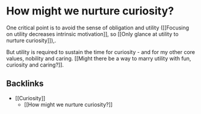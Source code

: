 # How might we nurture curiosity?
One critical point is to avoid the sense of obligation and utility ([[Focusing on utility decreases intrinsic motivation]], so [[Only glance at utility to nurture curiosity]]),.

But utility is required to sustain the time for curiosity - and for my other core values, nobility and caring. [[Might there be a way to marry utility with fun, curiosity and caring?]].

## Backlinks
* [[Curiosity]]
	* [[How might we nurture curiosity?]]

<!-- {BearID:EDDBAECE-B823-496A-9437-B309C6D3A8F1-1287-000000B21FD2C200} -->
